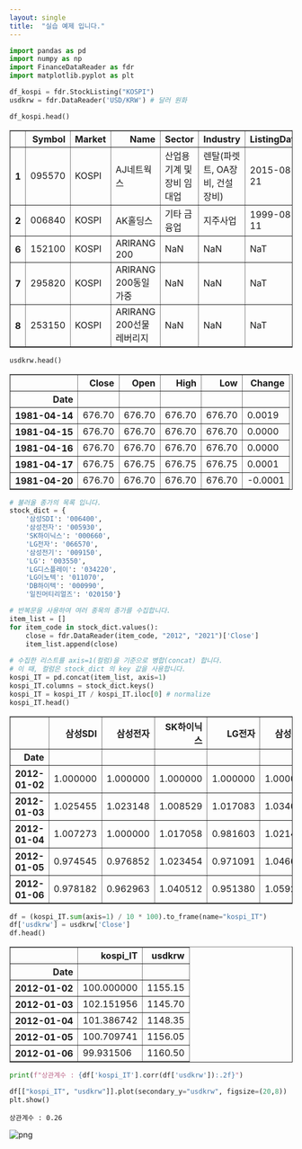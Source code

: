 ```yaml
---
layout: single
title:  "실습 예제 입니다."
---
```


```python
import pandas as pd
import numpy as np
import FinanceDataReader as fdr
import matplotlib.pyplot as plt
```


```python
df_kospi = fdr.StockListing("KOSPI")
usdkrw = fdr.DataReader('USD/KRW') # 달러 원화
```


```python
df_kospi.head()
```




<div>
<style scoped>
    .dataframe tbody tr th:only-of-type {
        vertical-align: middle;
    }

    .dataframe tbody tr th {
        vertical-align: top;
    }

    .dataframe thead th {
        text-align: right;
    }
</style>
<table border="1" class="dataframe">
  <thead>
    <tr style="text-align: right;">
      <th></th>
      <th>Symbol</th>
      <th>Market</th>
      <th>Name</th>
      <th>Sector</th>
      <th>Industry</th>
      <th>ListingDate</th>
      <th>SettleMonth</th>
      <th>Representative</th>
      <th>HomePage</th>
      <th>Region</th>
    </tr>
  </thead>
  <tbody>
    <tr>
      <th>1</th>
      <td>095570</td>
      <td>KOSPI</td>
      <td>AJ네트웍스</td>
      <td>산업용 기계 및 장비 임대업</td>
      <td>렌탈(파렛트, OA장비, 건설장비)</td>
      <td>2015-08-21</td>
      <td>12월</td>
      <td>박대현</td>
      <td>http://www.ajnet.co.kr</td>
      <td>서울특별시</td>
    </tr>
    <tr>
      <th>2</th>
      <td>006840</td>
      <td>KOSPI</td>
      <td>AK홀딩스</td>
      <td>기타 금융업</td>
      <td>지주사업</td>
      <td>1999-08-11</td>
      <td>12월</td>
      <td>채형석, 이석주(각자 대표이사)</td>
      <td>http://www.aekyunggroup.co.kr</td>
      <td>서울특별시</td>
    </tr>
    <tr>
      <th>6</th>
      <td>152100</td>
      <td>KOSPI</td>
      <td>ARIRANG 200</td>
      <td>NaN</td>
      <td>NaN</td>
      <td>NaT</td>
      <td>NaN</td>
      <td>NaN</td>
      <td>NaN</td>
      <td>NaN</td>
    </tr>
    <tr>
      <th>7</th>
      <td>295820</td>
      <td>KOSPI</td>
      <td>ARIRANG 200동일가중</td>
      <td>NaN</td>
      <td>NaN</td>
      <td>NaT</td>
      <td>NaN</td>
      <td>NaN</td>
      <td>NaN</td>
      <td>NaN</td>
    </tr>
    <tr>
      <th>8</th>
      <td>253150</td>
      <td>KOSPI</td>
      <td>ARIRANG 200선물레버리지</td>
      <td>NaN</td>
      <td>NaN</td>
      <td>NaT</td>
      <td>NaN</td>
      <td>NaN</td>
      <td>NaN</td>
      <td>NaN</td>
    </tr>
  </tbody>
</table>
</div>




```python
usdkrw.head()
```




<div>
<style scoped>
    .dataframe tbody tr th:only-of-type {
        vertical-align: middle;
    }

    .dataframe tbody tr th {
        vertical-align: top;
    }

    .dataframe thead th {
        text-align: right;
    }
</style>
<table border="1" class="dataframe">
  <thead>
    <tr style="text-align: right;">
      <th></th>
      <th>Close</th>
      <th>Open</th>
      <th>High</th>
      <th>Low</th>
      <th>Change</th>
    </tr>
    <tr>
      <th>Date</th>
      <th></th>
      <th></th>
      <th></th>
      <th></th>
      <th></th>
    </tr>
  </thead>
  <tbody>
    <tr>
      <th>1981-04-14</th>
      <td>676.70</td>
      <td>676.70</td>
      <td>676.70</td>
      <td>676.70</td>
      <td>0.0019</td>
    </tr>
    <tr>
      <th>1981-04-15</th>
      <td>676.70</td>
      <td>676.70</td>
      <td>676.70</td>
      <td>676.70</td>
      <td>0.0000</td>
    </tr>
    <tr>
      <th>1981-04-16</th>
      <td>676.70</td>
      <td>676.70</td>
      <td>676.70</td>
      <td>676.70</td>
      <td>0.0000</td>
    </tr>
    <tr>
      <th>1981-04-17</th>
      <td>676.75</td>
      <td>676.75</td>
      <td>676.75</td>
      <td>676.75</td>
      <td>0.0001</td>
    </tr>
    <tr>
      <th>1981-04-20</th>
      <td>676.70</td>
      <td>676.70</td>
      <td>676.70</td>
      <td>676.70</td>
      <td>-0.0001</td>
    </tr>
  </tbody>
</table>
</div>




```python
# 불러올 종가의 목록 입니다.
stock_dict = {
    '삼성SDI': '006400',
    '삼성전자': '005930',
    'SK하이닉스': '000660',
    'LG전자': '066570',
    '삼성전기': '009150',
    'LG': '003550',
    'LG디스플레이': '034220',
    'LG이노텍': '011070',
    'DB하이텍': '000990',
    '일진머티리얼즈': '020150'}

# 반복문을 사용하여 여러 종목의 종가를 수집합니다.
item_list = []
for item_code in stock_dict.values():
    close = fdr.DataReader(item_code, "2012", "2021")['Close']
    item_list.append(close)
    
# 수집한 리스트를 axis=1(컬럼)을 기준으로 병합(concat) 합니다.
# 이 때, 컬럼은 stock_dict 의 key 값을 사용합니다.
kospi_IT = pd.concat(item_list, axis=1)
kospi_IT.columns = stock_dict.keys()
kospi_IT = kospi_IT / kospi_IT.iloc[0] # normalize
kospi_IT.head()
```




<div>
<style scoped>
    .dataframe tbody tr th:only-of-type {
        vertical-align: middle;
    }

    .dataframe tbody tr th {
        vertical-align: top;
    }

    .dataframe thead th {
        text-align: right;
    }
</style>
<table border="1" class="dataframe">
  <thead>
    <tr style="text-align: right;">
      <th></th>
      <th>삼성SDI</th>
      <th>삼성전자</th>
      <th>SK하이닉스</th>
      <th>LG전자</th>
      <th>삼성전기</th>
      <th>LG</th>
      <th>LG디스플레이</th>
      <th>LG이노텍</th>
      <th>DB하이텍</th>
      <th>일진머티리얼즈</th>
    </tr>
    <tr>
      <th>Date</th>
      <th></th>
      <th></th>
      <th></th>
      <th></th>
      <th></th>
      <th></th>
      <th></th>
      <th></th>
      <th></th>
      <th></th>
    </tr>
  </thead>
  <tbody>
    <tr>
      <th>2012-01-02</th>
      <td>1.000000</td>
      <td>1.000000</td>
      <td>1.000000</td>
      <td>1.000000</td>
      <td>1.000000</td>
      <td>1.000000</td>
      <td>1.000000</td>
      <td>1.000000</td>
      <td>1.000000</td>
      <td>1.000000</td>
    </tr>
    <tr>
      <th>2012-01-03</th>
      <td>1.025455</td>
      <td>1.023148</td>
      <td>1.008529</td>
      <td>1.017083</td>
      <td>1.034048</td>
      <td>1.048780</td>
      <td>1.026052</td>
      <td>1.015737</td>
      <td>0.996124</td>
      <td>1.020240</td>
    </tr>
    <tr>
      <th>2012-01-04</th>
      <td>1.007273</td>
      <td>1.000000</td>
      <td>1.017058</td>
      <td>0.981603</td>
      <td>1.021438</td>
      <td>1.052034</td>
      <td>1.024048</td>
      <td>1.015737</td>
      <td>1.031008</td>
      <td>0.988477</td>
    </tr>
    <tr>
      <th>2012-01-05</th>
      <td>0.974545</td>
      <td>0.976852</td>
      <td>1.023454</td>
      <td>0.971091</td>
      <td>1.046658</td>
      <td>1.032515</td>
      <td>1.026052</td>
      <td>1.002861</td>
      <td>1.040052</td>
      <td>0.976894</td>
    </tr>
    <tr>
      <th>2012-01-06</th>
      <td>0.978182</td>
      <td>0.962963</td>
      <td>1.040512</td>
      <td>0.951380</td>
      <td>1.059269</td>
      <td>1.026008</td>
      <td>1.008016</td>
      <td>0.981402</td>
      <td>1.025840</td>
      <td>0.959580</td>
    </tr>
  </tbody>
</table>
</div>




```python
df = (kospi_IT.sum(axis=1) / 10 * 100).to_frame(name="kospi_IT")
df['usdkrw'] = usdkrw['Close']
df.head()
```




<div>
<style scoped>
    .dataframe tbody tr th:only-of-type {
        vertical-align: middle;
    }

    .dataframe tbody tr th {
        vertical-align: top;
    }

    .dataframe thead th {
        text-align: right;
    }
</style>
<table border="1" class="dataframe">
  <thead>
    <tr style="text-align: right;">
      <th></th>
      <th>kospi_IT</th>
      <th>usdkrw</th>
    </tr>
    <tr>
      <th>Date</th>
      <th></th>
      <th></th>
    </tr>
  </thead>
  <tbody>
    <tr>
      <th>2012-01-02</th>
      <td>100.000000</td>
      <td>1155.15</td>
    </tr>
    <tr>
      <th>2012-01-03</th>
      <td>102.151956</td>
      <td>1145.70</td>
    </tr>
    <tr>
      <th>2012-01-04</th>
      <td>101.386742</td>
      <td>1148.35</td>
    </tr>
    <tr>
      <th>2012-01-05</th>
      <td>100.709741</td>
      <td>1156.05</td>
    </tr>
    <tr>
      <th>2012-01-06</th>
      <td>99.931506</td>
      <td>1160.50</td>
    </tr>
  </tbody>
</table>
</div>




```python
print(f"상관계수 : {df['kospi_IT'].corr(df['usdkrw']):.2f}")

df[["kospi_IT", "usdkrw"]].plot(secondary_y="usdkrw", figsize=(20,8))
plt.show()
```

    상관계수 : 0.26
    


![png](output_6_1.png)



```python

```
